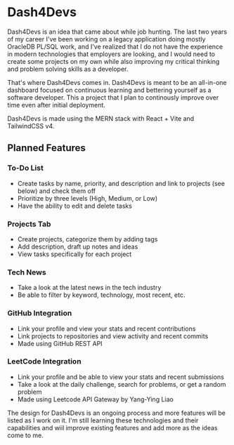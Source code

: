 # Dash4Devs

Dash4Devs is an idea that came about while job hunting. The last two years of my career I've been working on a legacy application doing mostly OracleDB PL/SQL work, and I've realized that I do not have the experience in modern technologies that employers are looking, and I would need to create some projects on my own while also improving my critical thinking and problem solving skills as a developer.

That's where Dash4Devs comes in. Dash4Devs is meant to be an all-in-one dashboard focused on continuous learning and bettering yourself as a software developer. This a project that I plan to continously improve over time even after initial deployment.

Dash4Devs is made using the MERN stack with React + Vite and TailwindCSS v4.

## Planned Features

### To-Do List

- Create tasks by name, priority, and description and link to projects (see below) and check them off
- Prioritize by three levels (High, Medium, or Low)
- Have the ability to edit and delete tasks

### Projects Tab

- Create projects, categorize them by adding tags
- Add description, draft up notes and ideas
- View tasks specifically for each project

### Tech News

- Take a look at the latest news in the tech industry
- Be able to filter by keyword, technology, most recent, etc.

### GitHub Integration

- Link your profile and view your stats and recent contributions
- Link projects to repositories and view activity and recent commits
- Made using GitHub REST API

### LeetCode Integration

- Link your profile and be able to view your stats and recent submissions
- Take a look at the daily challenge, search for problems, or get a random problem
- Made using Leetcode API Gateway by Yang-Ying Liao

The design for Dash4Devs is an ongoing process and more features will be listed as I work on it. I'm still learning these technologies and their capabilities and wiil improve existing features and add more as the ideas come to me.
